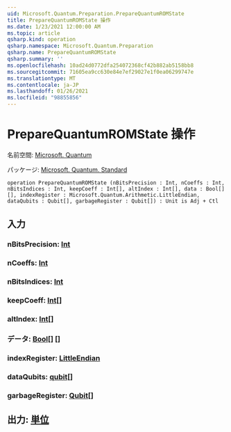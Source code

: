```yaml
---
uid: Microsoft.Quantum.Preparation.PrepareQuantumROMState
title: PrepareQuantumROMState 操作
ms.date: 1/23/2021 12:00:00 AM
ms.topic: article
qsharp.kind: operation
qsharp.namespace: Microsoft.Quantum.Preparation
qsharp.name: PrepareQuantumROMState
qsharp.summary: ''
ms.openlocfilehash: 10ad24d0772dfa254072368cf42b882ab5158bb8
ms.sourcegitcommit: 71605ea9cc630e84e7ef29027e1f0ea06299747e
ms.translationtype: MT
ms.contentlocale: ja-JP
ms.lasthandoff: 01/26/2021
ms.locfileid: "98855856"
---
```

# <a name="preparequantumromstate-operation"></a>PrepareQuantumROMState 操作

名前空間: [Microsoft. Quantum](xref:Microsoft.Quantum.Preparation)

パッケージ: [Microsoft. Quantum. Standard](https://nuget.org/packages/Microsoft.Quantum.Standard)




```qsharp
operation PrepareQuantumROMState (nBitsPrecision : Int, nCoeffs : Int, nBitsIndices : Int, keepCoeff : Int[], altIndex : Int[], data : Bool[][], indexRegister : Microsoft.Quantum.Arithmetic.LittleEndian, dataQubits : Qubit[], garbageRegister : Qubit[]) : Unit is Adj + Ctl
```


## <a name="input"></a>入力

### <a name="nbitsprecision--int"></a>nBitsPrecision: [Int](xref:microsoft.quantum.lang-ref.int)




### <a name="ncoeffs--int"></a>nCoeffs: [Int](xref:microsoft.quantum.lang-ref.int)




### <a name="nbitsindices--int"></a>nBitsIndices: [Int](xref:microsoft.quantum.lang-ref.int)




### <a name="keepcoeff--int"></a>keepCoeff: [Int](xref:microsoft.quantum.lang-ref.int)[]




### <a name="altindex--int"></a>altIndex: [Int](xref:microsoft.quantum.lang-ref.int)[]




### <a name="data--bool"></a>データ: [Bool](xref:microsoft.quantum.lang-ref.bool)[] []




### <a name="indexregister--littleendian"></a>indexRegister: [LittleEndian](xref:Microsoft.Quantum.Arithmetic.LittleEndian)




### <a name="dataqubits--qubit"></a>dataQubits: [qubit](xref:microsoft.quantum.lang-ref.qubit)[]




### <a name="garbageregister--qubit"></a>garbageRegister: [Qubit](xref:microsoft.quantum.lang-ref.qubit)[]





## <a name="output--unit"></a>出力: [単位](xref:microsoft.quantum.lang-ref.unit)

